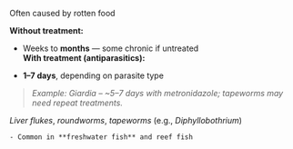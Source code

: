 Often caused by rotten food


**Without treatment:**

- Weeks to **months** — some chronic if untreated  
    **With treatment (antiparasitics):**
    
- **1–7 days**, depending on parasite type
    

> _Example: Giardia – ~5–7 days with metronidazole; tapeworms may need repeat treatments._



 _Liver flukes_, _roundworms_, _tapeworms_ (e.g., _Diphyllobothrium_)
        
    - Common in **freshwater fish** and reef fish
        